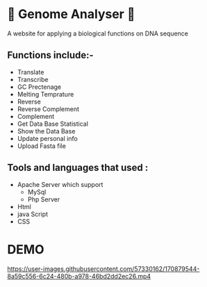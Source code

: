 # 🧬 Genome Analyser 🧬
 A website for applying a biological functions on DNA sequence 

## Functions include:-
* Translate 
* Transcribe
* GC Prectenage 
* Melting Temprature 
* Reverse
* Reverse Complement
* Complement 
* Get Data Base Statistical 
* Show the Data Base
* Update personal info
* Upload Fasta file

## Tools and languages that used :
* Apache Server which support 
   * MySql
   * Php Server
* Html
* java Script
* CSS

# DEMO 
https://user-images.githubusercontent.com/57330162/170879544-8a59c556-6c24-480b-a978-46bd2dd2ec26.mp4

